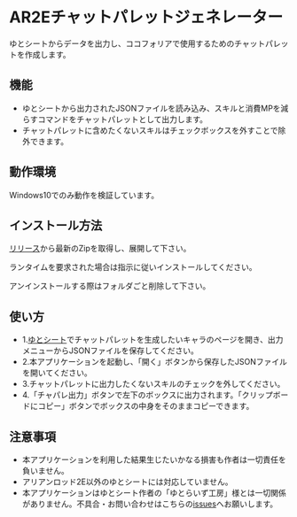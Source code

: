 # AR2Eチャットパレットジェネレーター
ゆとシートからデータを出力し、ココフォリアで使用するためのチャットパレットを作成します。

## 機能
* ゆとシートから出力されたJSONファイルを読み込み、スキルと消費MPを減らすコマンドをチャットパレットとして出力します。
* チャットパレットに含めたくないスキルはチェックボックスを外すことで除外できます。

## 動作環境
Windows10でのみ動作を検証しています。

## インストール方法
[リリース](https://github.com/musicsoul0142/AR2E_ChatpalletGenerator/releases)から最新のZipを取得し、展開して下さい。

ランタイムを要求された場合は指示に従いインストールしてください。

アンインストールする際はフォルダごと削除して下さい。
## 使い方
* 1.[ゆとシート](https://yutorize.2-d.jp/ytsheet/ar2e/)でチャットパレットを生成したいキャラのページを開き、出力メニューからJSONファイルを保存してください。
* 2.本アプリケーションを起動し、「開く」ボタンから保存したJSONファイルを開いてください。
* 3.チャットパレットに出力したくないスキルのチェックを外してください。
* 4.「チャパレ出力」ボタンで左下のボックスに出力されます。「クリップボードにコピー」ボタンでボックスの中身をそのままコピーできます。

## 注意事項
* 本アプリケーションを利用した結果生じたいかなる損害も作者は一切責任を負いません。
* アリアンロッド2E以外のゆとシートには対応していません。
* 本アプリケーションはゆとシート作者の「ゆとらいず工房」様とは一切関係がありません。不具合・お問い合わせはこちらの[issues](https://github.com/musicsoul0142/AR2E_ChatpalletGenerator/issues)へお願いします。